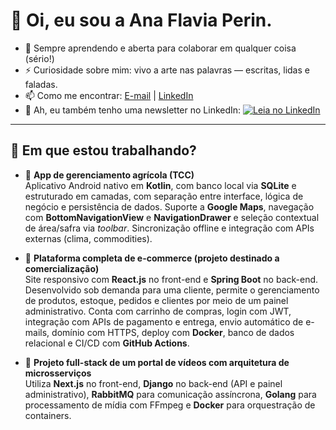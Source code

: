 # 👋 Oi, eu sou a Ana Flavia Perin.

- 🌱 Sempre aprendendo e aberta para colaborar em qualquer coisa (sério!)
- ⚡ Curiosidade sobre mim: vivo a arte nas palavras — escritas, lidas e faladas.
- 📫 Como me encontrar: [E-mail](mailto:anaflavia_perin@hotmail.com) | [LinkedIn](https://www.linkedin.com/in/anaflaviaperin26/)
- 📰 Ah, eu também tenho uma newsletter no LinkedIn: [![Leia no LinkedIn](https://img.shields.io/badge/Leia_no_LinkedIn-Entre_o_Caos_e_a_Clareza-lightgrey?style=plastic&logo=linkedin&logoColor=blue)](https://www.linkedin.com/newsletters/entre-o-caos-e-a-clareza-7302762372903960576/)

---

## 🚀 Em que estou trabalhando?

- 🌾 **App de gerenciamento agrícola (TCC)**  
  Aplicativo Android nativo em **Kotlin**, com banco local via **SQLite** e  estruturado em camadas, com separação entre interface, lógica de negócio e persistência de dados. Suporte a **Google Maps**, navegação com **BottomNavigationView** e **NavigationDrawer** e seleção contextual de área/safra via *toolbar*. Sincronização offline e integração com APIs externas (clima, commodities).

- 🛒 **Plataforma completa de e-commerce (projeto destinado a comercialização)**  
Site responsivo com **React.js** no front-end e **Spring Boot** no back-end. Desenvolvido sob demanda para uma cliente, permite o gerenciamento de produtos, estoque, pedidos e clientes por meio de um painel administrativo. Conta com carrinho de compras, login com JWT, integração com APIs de pagamento e entrega, envio automático de e-mails, domínio com HTTPS, deploy com **Docker**, banco de dados relacional e CI/CD com **GitHub Actions**.

- 🧩 **Projeto full-stack de um portal de vídeos com arquitetura de microsserviços**  
  Utiliza **Next.js** no front-end, **Django** no back-end (API e painel administrativo), **RabbitMQ** para comunicação assíncrona, **Golang** para processamento de mídia com FFmpeg e **Docker** para orquestração de containers.
